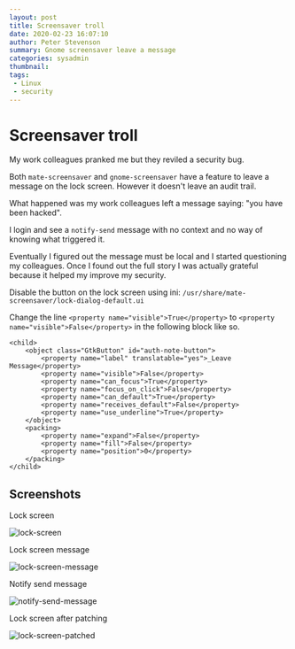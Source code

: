 ```yaml
---
layout: post
title: Screensaver troll
date: 2020-02-23 16:07:10
author: Peter Stevenson
summary: Gnome screensaver leave a message
categories: sysadmin
thumbnail:
tags:
 - Linux
 - security
---
```


# Screensaver troll

My work colleagues pranked me but they reviled a security bug.

Both `mate-screensaver` and `gnome-screensaver` have a feature to leave a message on the lock screen. However it doesn't leave an audit trail.

What happened was my work colleagues left a message saying: "you have been hacked".

I login and see a `notify-send` message with no context and no way of knowing what triggered it. 

Eventually I figured out the message must be local and I started questioning my colleagues. Once I found out the full story I was actually grateful because it helped my improve my security.

Disable the button on the lock screen using ini: `/usr/share/mate-screensaver/lock-dialog-default.ui`

Change the line `<property name="visible">True</property>` to `<property name="visible">False</property>` in the following block like so.

```
<child>
	<object class="GtkButton" id="auth-note-button">
		<property name="label" translatable="yes">_Leave Message</property>
		<property name="visible">False</property>
		<property name="can_focus">True</property>
		<property name="focus_on_click">False</property>
		<property name="can_default">True</property>
		<property name="receives_default">False</property>
		<property name="use_underline">True</property>
	</object>
	<packing>
		<property name="expand">False</property>
		<property name="fill">False</property>
		<property name="position">0</property>
	</packing>
</child>
```

## Screenshots

Lock screen

![lock-screen](/blog/assets/2020-02-23/lock-screen.png)

Lock screen message

![lock-screen-message](/blog/assets/2020-02-23/lock-screen-message.png)

Notify send message

![notify-send-message](/blog/assets/2020-02-23/notify-send-message.png)

Lock screen after patching

![lock-screen-patched](/blog/assets/2020-02-23/lock-screen-patched.png)